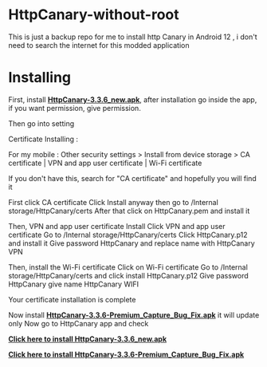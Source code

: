 # HttpCanary-without-root
This is just a backup repo for me to install http Canary in Android 12 , i don't need to search the internet for this modded application

# Installing

First, install [**HttpCanary-3.3.6_new.apk**](https://github.com/DeV1LN1H4d/HttpCanary-without-root/releases/download/HttpCanary/HttpCanary-3.3.6_new.apk), after installation go inside the app, if you want permission, give permission.

Then go into setting

Certificate Installing :

For my mobile : Other security settings > Install from device storage  > CA certificate | VPN and app user certificate | Wi-Fi certificate 

If you don't have this, search for "CA certificate" and hopefully you will find it

First click CA certificate Click Install anyway then go to /Internal storage/HttpCanary/certs After that click on HttpCanary.pem and install it

Then, VPN and app user certificate Install Click VPN and app user certificate Go to /Internal storage/HttpCanary/certs Click HttpCanary.p12 and install it Give password HttpCanary and replace name with HttpCanary VPN

Then, install the Wi-Fi certificate Click on Wi-Fi certificate Go to /Internal storage/HttpCanary/certs and click install HttpCanary.p12 Give password HttpCanary give name HttpCanary WIFI

Your certificate installation is complete

Now install [**HttpCanary-3.3.6-Premium_Capture_Bug_Fix.apk**](https://github.com/DeV1LN1H4d/HttpCanary-without-root/blob/main/HttpCanary-3.3.6-Premium_Capture_Bug_Fix.apk?raw=true) it will update only Now go to HttpCanary app and check

[**Click here to install HttpCanary-3.3.6_new.apk**](https://github.com/DeV1LN1H4d/HttpCanary-without-root/releases/download/HttpCanary/HttpCanary-3.3.6_new.apk)


[**Click here to install HttpCanary-3.3.6-Premium_Capture_Bug_Fix.apk**](https://github.com/DeV1LN1H4d/HttpCanary-without-root/blob/main/HttpCanary-3.3.6-Premium_Capture_Bug_Fix.apk?raw=true)
